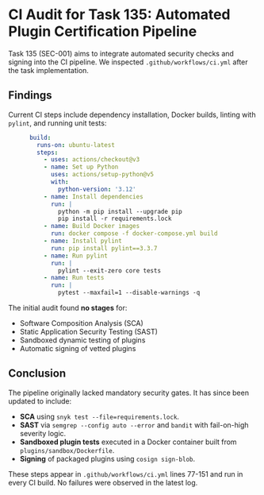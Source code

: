 # CI Audit for Task 135: Automated Plugin Certification Pipeline

Task 135 (SEC-001) aims to integrate automated security checks and signing into the CI pipeline. We inspected `.github/workflows/ci.yml` after the task implementation.

## Findings

Current CI steps include dependency installation, Docker builds, linting with `pylint`, and running unit tests:

```yaml
      build:
        runs-on: ubuntu-latest
        steps:
          - uses: actions/checkout@v3
          - name: Set up Python
            uses: actions/setup-python@v5
            with:
              python-version: '3.12'
          - name: Install dependencies
            run: |
              python -m pip install --upgrade pip
              pip install -r requirements.lock
          - name: Build Docker images
            run: docker compose -f docker-compose.yml build
          - name: Install pylint
            run: pip install pylint==3.3.7
          - name: Run pylint
            run: |
              pylint --exit-zero core tests
          - name: Run tests
            run: |
              pytest --maxfail=1 --disable-warnings -q
```

The initial audit found **no stages** for:

- Software Composition Analysis (SCA)
- Static Application Security Testing (SAST)
- Sandboxed dynamic testing of plugins
- Automatic signing of vetted plugins

## Conclusion

The pipeline originally lacked mandatory security gates. It has since been updated to include:

- **SCA** using `snyk test --file=requirements.lock`.
- **SAST** via `semgrep --config auto --error` and `bandit` with fail-on-high severity logic.
- **Sandboxed plugin tests** executed in a Docker container built from `plugins/sandbox/Dockerfile`.
- **Signing** of packaged plugins using `cosign sign-blob`.

These steps appear in `.github/workflows/ci.yml` lines 77-151 and run in every CI build. No failures were observed in the latest log.

